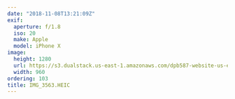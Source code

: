 ```yaml
---
date: "2018-11-08T13:21:09Z"
exif:
  aperture: f/1.8
  iso: 20
  make: Apple
  model: iPhone X
image:
  height: 1280
  url: https://s3.dualstack.us-east-1.amazonaws.com/dpb587-website-us-east-1/asset/gallery/2018-europe-trip/a1a36408-b7af-7d00-b500-4285ece4ba1e~1280.jpg
  width: 960
ordering: 103
title: IMG_3563.HEIC
---
```

